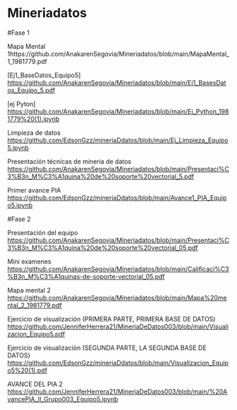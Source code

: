 # Mineriadatos


#Fase 1

Mapa Mental 1https://github.com/AnakarenSegovia/Mineriadatos/blob/main/MapaMental_1_1981779.pdf


[Ej1_BaseDatos_Equipo5] https://github.com/AnakarenSegovia/Mineriadatos/blob/main/Ej1_BasesDatos_Equipo_5.pdf


[ej Pyton] https://github.com/AnakarenSegovia/Mineriadatos/blob/main/Ej_Python_1981779%20(1).ipynb


Limpieza de datos https://github.com/EdsonGzz/mineriaDdatos/blob/main/Ej_Limpieza_Equipo5.ipynb


Presentación técnicas de mineria de datos https://github.com/AnakarenSegovia/Mineriadatos/blob/main/Presentaci%C3%B3n_M%C3%A1quina%20de%20soporte%20vectorial_5.pdf


Primer avance PIA https://github.com/EdsonGzz/mineriaDdatos/blob/main/Avance1_PIA_Equipo5.ipynb




#Fase 2

Presentación del equipo https://github.com/AnakarenSegovia/Mineriadatos/blob/main/Presentaci%C3%B3n_M%C3%A1quina%20de%20soporte%20vectorial_05.pdf

Mini examenes https://github.com/AnakarenSegovia/Mineriadatos/blob/main/Calificaci%C3%B3n_M%C3%A1quinas-de-soporte-vectorial_05.pdf

Mapa mental 2 https://github.com/AnakarenSegovia/Mineriadatos/blob/main/Mapa%20mental_2_1981779.pdf

Ejercicio de visualización (PRIMERA PARTE, PRIMERA BASE DE DATOS) https://github.com/JenniferHerrera21/MineriaDeDatos003/blob/main/Visualizacion_Equipo5.pdf

Ejercicio de visualización (SEGUNDA PARTE, LA SEGUNDA BASE DE DATOS) https://github.com/EdsonGzz/mineriaDdatos/blob/main/Visualizacion_Equipo5%20(1).pdf

AVANCE DEL PIA 2 https://github.com/JenniferHerrera21/MineriaDeDatos003/blob/main/%20AvancePIA_II_Grupo003_Equipo5.ipynb
